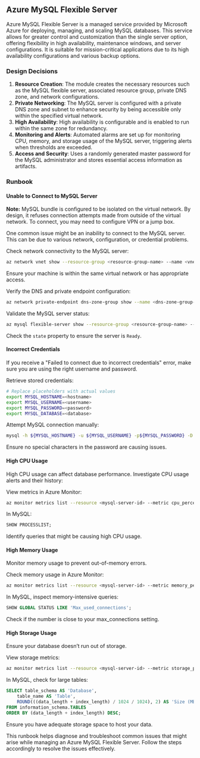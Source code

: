 ## Azure MySQL Flexible Server

Azure MySQL Flexible Server is a managed service provided by Microsoft Azure for deploying, managing, and scaling MySQL databases. This service allows for greater control and customization than the single server option, offering flexibility in high availability, maintenance windows, and server configurations. It is suitable for mission-critical applications due to its high availability configurations and various backup options.

### Design Decisions

1. **Resource Creation**: The module creates the necessary resources such as the MySQL flexible server, associated resource group, private DNS zone, and network configurations.
2. **Private Networking**: The MySQL server is configured with a private DNS zone and subnet to enhance security by being accessible only within the specified virtual network.
3. **High Availability**: High availability is configurable and is enabled to run within the same zone for redundancy.
4. **Monitoring and Alerts**: Automated alarms are set up for monitoring CPU, memory, and storage usage of the MySQL server, triggering alerts when thresholds are exceeded.
5. **Access and Security**: Uses a randomly generated master password for the MySQL administrator and stores essential access information as artifacts.

### Runbook

#### Unable to Connect to MySQL Server

**Note:** MySQL bundle is configured to be isolated on the virtual network. By design, it refuses connection attempts made from outside of the virtual network. To connect, you may need to configure VPN or a jump box.

One common issue might be an inability to connect to the MySQL server. This can be due to various network, configuration, or credential problems.

Check network connectivity to the MySQL server:
```sh
az network vnet show --resource-group <resource-group-name> --name <vnet-name>
```
Ensure your machine is within the same virtual network or has appropriate access.

Verify the DNS and private endpoint configuration:
```sh
az network private-endpoint dns-zone-group show --name <dns-zone-group-name> --resource-group <resource-group-name> --endpoint-name <endpoint-name>
```

Validate the MySQL server status:
```sh
az mysql flexible-server show --resource-group <resource-group-name> --name <mysql-server-name>
```
Check the `state` property to ensure the server is `Ready`.

#### Incorrect Credentials

If you receive a "Failed to connect due to incorrect credentials" error, make sure you are using the right username and password.

Retrieve stored credentials:
```sh
# Replace placeholders with actual values
export MYSQL_HOSTNAME=<hostname>
export MYSQL_USERNAME=<username>
export MYSQL_PASSWORD=<password>
export MYSQL_DATABASE=<database>
```

Attempt MySQL connection manually:
```sh
mysql -h ${MYSQL_HOSTNAME} -u ${MYSQL_USERNAME} -p${MYSQL_PASSWORD} -D ${MYSQL_DATABASE}
```
Ensure no special characters in the password are causing issues.

#### High CPU Usage

High CPU usage can affect database performance. Investigate CPU usage alerts and their history:

View metrics in Azure Monitor:
```sh
az monitor metrics list --resource <mysql-server-id> --metric cpu_percent --interval PT1M
```

In MySQL:
```sql
SHOW PROCESSLIST;
```
Identify queries that might be causing high CPU usage.

#### High Memory Usage

Monitor memory usage to prevent out-of-memory errors.

Check memory usage in Azure Monitor:
```sh
az monitor metrics list --resource <mysql-server-id> --metric memory_percent --interval PT1M
```

In MySQL, inspect memory-intensive queries:
```sql
SHOW GLOBAL STATUS LIKE 'Max_used_connections';
```
Check if the number is close to your max_connections setting.

#### High Storage Usage

Ensure your database doesn’t run out of storage.

View storage metrics:
```sh
az monitor metrics list --resource <mysql-server-id> --metric storage_percent --interval PT1M
```

In MySQL, check for large tables:
```sql
SELECT table_schema AS 'Database', 
    table_name AS 'Table', 
    ROUND(((data_length + index_length) / 1024 / 1024), 2) AS 'Size (MB)' 
FROM information_schema.TABLES 
ORDER BY (data_length + index_length) DESC;
```

Ensure you have adequate storage space to host your data.

This runbook helps diagnose and troubleshoot common issues that might arise while managing an Azure MySQL Flexible Server. Follow the steps accordingly to resolve the issues effectively.

